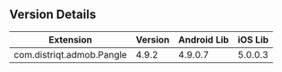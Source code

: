 ## Version Details

| Extension | Version | Android Lib | iOS Lib |
| --- | --- | --- | --- |
| com.distriqt.admob.Pangle | 4.9.2 | 4.9.0.7 | 5.0.0.3 |

